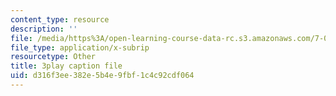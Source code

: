 ```yaml
---
content_type: resource
description: ''
file: /media/https%3A/open-learning-course-data-rc.s3.amazonaws.com/7-05-general-biochemistry-spring-2020/d316f3ee382e5b4e9fbf1c4c92cdf064_i6GlN02PDr8.srt
file_type: application/x-subrip
resourcetype: Other
title: 3play caption file
uid: d316f3ee-382e-5b4e-9fbf-1c4c92cdf064
---
```

